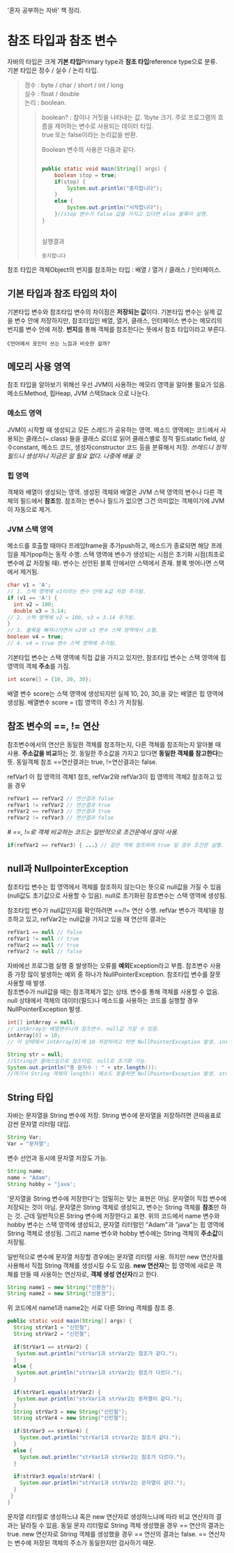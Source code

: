 '혼자 공부하는 자바' 책 정리.

# 참조 타입과 참조 변수
자바의 타입은 크게 **기본 타입**Primary type과 **참조 타입**reference type으로 분류.   
기본 타입은 정수 / 실수 / 논리 타입.   
>정수 : byte / char / short / int / long   
>실수 : float / double   
>논리 : boolean.   
> > boolean? : 참이나 거짓을 나타내는 값. 1byte 크기. 주로 프로그램의 흐름을 제어하는 변수로 사용되는 데이터 타입.   
> > true 또는 false이라는 논리값을 반환.   
> >
> >Boolean 변수의 사용은 다음과 같다.
> >
> >```java
> >
> >public static void main(String[] args) {
> >		boolean stop = true;
> >		if(stop) {
> >			System.out.println("중지합니다");
> >		} 
> >		else {
> >			System.out.println("시작합니다");
> >		}//stop 변수가 false 값을 가지고 있다면 else 블록이 실행.
> >	}
> >  
> >```
> >실행결과
> >
> >```
> >중지합니다
> >```

참조 타입은 객체Object의 번지를 참조하는 타입 : 배열 / 열거 / 클래스 / 인터페이스.

## 기본 타입과 참조 타입의 차이
기본타입 변수와 참조타입 변수의 차이점은 **저장되는 값**이다. 기본타입 변수는 실제 값을 변수 안에 저장하지만, 참조타입인 배열, 열거, 클래스, 인터페이스 변수는 메모리의 번지를 변수 안에 저장. **번지**를 통해 객체를 참조한다는 뜻에서 참조 타입이라고 부른다.
```
C언어에서 포인터 쓰는 느낌과 비슷한 걸까?
```

## 메모리 사용 영역
참조 타입을 알아보기 위해선 우선 JVM이 사용하는 메모리 영역을 알아볼 필요가 있음. 메소드Method, 힙Heap, JVM 스택Stack 으로 나눈다.

### 메소드 영역
JVM이 시작할 때 생성되고 모든 스레드가 공유하는 영역. 메소드 영역에는 코드에서 사용되는 클래스(~.class) 들을 클래스 로더로 읽어 클래스별로 정적 필드static field, 상수constant, 메소드 코드, 생성자constructor 코드 등을 분류해서 저장.
*쓰레드니 정적 필드니 생성자니 지금은 알 필요 없다. 나중에 배울 것*
### 힙 영역
객체와 배열이 생성되는 영역. 생성된 객체와 배열은 JVM 스택 영역의 변수나 다른 객체의 필드에서 **참조**함. 참조하는 변수나 필드가 없으면 그건 의미없는 객체이기에 JVM 이 자동으로 제거.
### JVM 스택 영역
메소드를 호출할 때마다 프레임frame을 추가push하고, 메소드가 종료되면 해당 프레임을 제거pop하는 동작 수행. 스택 영역에 변수가 생성되는 시점은 초기화 시점(최초로 변수에 값 저장될 때). 변수는 선언된 블록 안에서만 스택에서 존재. 블록 벗어나면 스택에서 제거됨.

```java
char v1 = 'A';
// 1. 스택 영역에 v1이라는 변수 안에 A값 저장 추가됨.
if (v1 == 'A') {
  int v2 = 100;
  double v3 = 3.14;
// 2. 스택 영역에 v2 = 100, v3 = 3.14 추가됨.
}
// 3. 블록을 빠져나가면서 v2와 v3 변수 스택 영역에서 소멸.
boolean v4 = true;
// 4. v4 = true 변수 스택 영역에 추가됨.
```

기본타입 변수는 스택 영역에 직접 값을 가지고 있지만, 참조타입 변수는 스택 영역에 힙 영역의 객체 **주소**를 가짐.
```java
int score[] = {10, 20, 30};
```
배열 변수 score는 스택 영역에 생성되지만 실제 10, 20, 30,을 갖는 배열은 힙 영역에 생성됨. 배열변수 score = (힙 영역의 주소) 가 저장됨. 

## 참조 변수의 ==, != 연산
참조변수에서의 연산은 동일한 객체를 참조하는지, 다른 객체를 참조하는지 알아볼 때 사용. **주소값을 비교**하는 것. 동일한 주소값을 가지고 있다면 **동일한 객체를 참고한다**는 뜻.
동일객체 참조 ==연산결과는 true, !=연산결과는 false.

refVar1 이 힙 영역의 객체1 참조, refVar2와 refVar3이 힙 영역의 객체2 참조하고 있을 경우

```java
refVar1 == refVar2 // 연산결과 false
refVar1 != refVar2 // 연산결과 true
refVar2 == refVar3 // 연산결과 true
refVar2 != refVar3 // 연산결과 false
```
*# ==, !=로 객체 비교하는 코드는 일반적으로 조건문에서 많이 사용.*
```java
if(refVar2 == refVar3) { ...} // 같은 객체 참조하여 true 일 경우 조건문 실행. 
```
## null과 NullpointerException
참조타입 변수는 힙 영역에서 객체를 참조하지 않는다는 뜻으로 null값을 가질 수 있음(null값도 초기값으로 사용할 수 있음). null로 초기화된 참조변수는 스택 영역에 생성됨.

참조타입 변수가 null값인지를 확인하려면 ==/!= 연산 수행.
refVar 변수가 객체1을 참조하고 있고, refVar2는 null값을 가지고 있을 때 연산의 결과는
```java
refVar1 == null // false
refVar1 != null // true
refVar2 == null // true
refVar2 != null // false
```

자바에선 프로그램 실행 중 발생하는 오류를 **예외**Exception라고 부름. 참조변수 사용 중 가장 많이 발생하는 예외 중 하나가 NullPointerException. 참조타입 변수를 잘못 사용할 때 발생.   
참조변수가 null값을 때는 참조객체가 없는 상태. 변수를 통해 객체를 사용할 수 없음. null 상태에서 객체의 데이터(필드)나 메소드를 사용하는 코드를 실행할 경우 NullPointerException 발생.

```java
int[] intArray = null;
// intArray는 배열변수니까 참조변수. null값 가질 수 있음.
intArray[0] = 10; 
// 이 상태에서 intArray[0]에 10 저장하려고 하면 NullPointerException 발생. intArray 변수가 참조하는 배열 객체는 없기(null) 때문.
```
```java
String str = null;
//String은 클래스임으로 참조타입. null로 초기화 가능.
System.out.println("총 문자수 : " + str.length()):
//여기서 String 객체의 length() 메소드 호출하면 NullPointerException 발생. str 변수가 참조하는 String 객체가 없기 때문.
```
## String 타입
자바는 문자열을 String 변수에 저장. String 변수에 문자열을 저장하려면 큰따옴표로 감싼 문자열 리터럴 대입.
```java
String Var;
Var = "문자열"; 
```
변수 선언과 동시에 문자열 저장도 가능.
```java
String name;
name = "Adam";
String hobby = "java';
```

'문자열을 String 변수에 저장한다'는 엄밀히는 맞는 표현은 아님. 문자열이 직접 변수에 저장되는 것이 아님. 문자열은 String 객체로 생성되고, 변수는 String 객체를 **참조**만 하는 것. 근데 일반적으론 String 변수에 저장한다고 표현. 위의 코드에서 name 변수와 hobby 변수는 스택 영역에 생성되고, 문자열 리터럴인 "Adam"과 "java"는 힙 영역에 String 객체로 생성됨. 그리고 name 변수와 hobby 변수에는 String 객체의 **주소값**이 저장됨.   
   
일반적으로 변수에 문자열 저장할 경우에는 문자열 리터럴 사용. 하지만 new 연산자를 사용해서 직접 String 객체를 생성시킬 수도 있음. **new 연산자**는 힙 영역에 새로운 객체를 만들 때 사용하는 연산자로, **객체 생성 연산자**라고 한다.
```java
String name1 = new String("신용권");
String name2 = new String("신용권");
```
위 코드에서 name1과 name2는 서로 다른 String 객체를 참조 중.

```java
public static void main(String[] args) {
  String strVar1 = "신민철";
  String strVar2 = "신민철";
  
  if(StrVar1 == strVar2) {
   System.out.println("strVar1과 strVar2는 참조가 같다.");
  }
  else {
   System.out.println("strVar1과 strVar2는 참조가 다르다.");
  }
    
  if(strVar1.equals(strVar2) {
   System.our.println("strVar1과 strVar2는 문자열이 같다.");
  }
  String strVar3 = new String("신민철");
  String strVar4 = new String("신민철"); 
  
  if(StrVar3 == strVar4) {
    System.out.println("strVar1과 strVar2는 참조가 같다.");
  }
  else {
    System.out.println("strVar1과 strVar2는 참조가 다르다.");
  }
  
  if(strVar3.equals(strVar4) {
    System.our.println("strVar1과 strVar2는 문자열이 같다.");
  }
 }
}
```
   
문자열 리터럴로 생성하느냐 혹은 new 연산자로 생성하느냐에 따라 비교 연산자의 결과는 달라질 수 있음. 동일 문자 리터럴로 String 객체 생성했을 경우 == 연산의 결과는 true. new 연산자로 String 객체를 생성했을 경우 == 연산의 결과는 false. == 연산자는 변수에 저장된 객체의 주소가 동일한지만 검사하기 때문.
